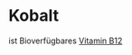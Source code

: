 # Kobalt
ist Bioverfügbares [Vitamin B12](../Nahrungs_Inhaltsstoffe/Vitamine/B-Vitamine/Vitamin%20B12.md)
